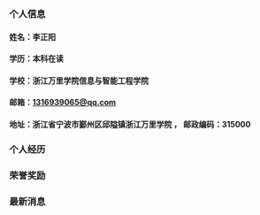 ### 个人信息
#### 姓名：李正阳
#### 学历：本科在读
#### 学校：浙江万里学院信息与智能工程学院
#### 邮箱：1316939065@qq.com
#### 地址：浙江省宁波市鄞州区邱隘镇浙江万里学院 ，       邮政编码：315000

### 个人经历

### 荣誉奖励

### 最新消息
